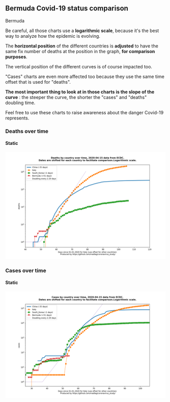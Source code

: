 ## Bermuda Covid-19 status comparison 

Bermuda



Be careful, all those charts use a **logarithmic scale**, because it's the best way to analyze how the epidemic is evolving.
 
The **horizontal position** of the different countries is **adjusted** to have the same fix number of deaths at the position in the graph, **for comparison purposes**.

The vertical position of the different curves is of course impacted too.

"Cases" charts are even more affected too because they use the same time offset that is used for "deaths".

**The most important thing to look at in those charts is the slope of the curve** : the steeper the curve, the shorter the "cases" and "deaths" doubling time.

Feel free to use these charts to raise awareness about the danger Covid-19 represents. 


 
### Deaths over time
 
#### Static
![Bermuda covid-19 deaths static chart](https://raw.githubusercontent.com/madlag/coronavirus_study/master/notebooks/graphs/2020-04-15/countries/Bermuda/2020-04-15_Bermuda_deaths.png "Bermuda covid-19 deaths static chart")   

 
### Cases over time
 
#### Static
![Bermuda covid-19 cases static chart](https://raw.githubusercontent.com/madlag/coronavirus_study/master/notebooks/graphs/2020-04-15/countries/Bermuda/2020-04-15_Bermuda_cases.png "Bermuda covid-19 cases static chart")   

